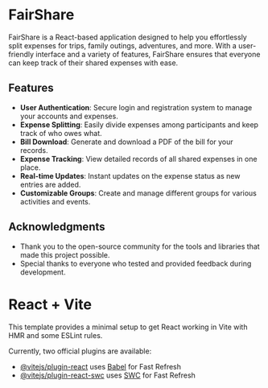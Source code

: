 # FairShare

FairShare is a React-based application designed to help you effortlessly split expenses for trips, family outings, adventures, and more. With a user-friendly interface and a variety of features, FairShare ensures that everyone can keep track of their shared expenses with ease.

## Features

- **User Authentication**: Secure login and registration system to manage your accounts and expenses.
- **Expense Splitting**: Easily divide expenses among participants and keep track of who owes what.
- **Bill Download**: Generate and download a PDF of the bill for your records.
- **Expense Tracking**: View detailed records of all shared expenses in one place.
- **Real-time Updates**: Instant updates on the expense status as new entries are added.
- **Customizable Groups**: Create and manage different groups for various activities and events.

## Acknowledgments

- Thank you to the open-source community for the tools and libraries that made this project possible.
- Special thanks to everyone who tested and provided feedback during development.

# React + Vite

This template provides a minimal setup to get React working in Vite with HMR and some ESLint rules.

Currently, two official plugins are available:

- [@vitejs/plugin-react](https://github.com/vitejs/vite-plugin-react/blob/main/packages/plugin-react/README.md) uses [Babel](https://babeljs.io/) for Fast Refresh
- [@vitejs/plugin-react-swc](https://github.com/vitejs/vite-plugin-react-swc) uses [SWC](https://swc.rs/) for Fast Refresh
